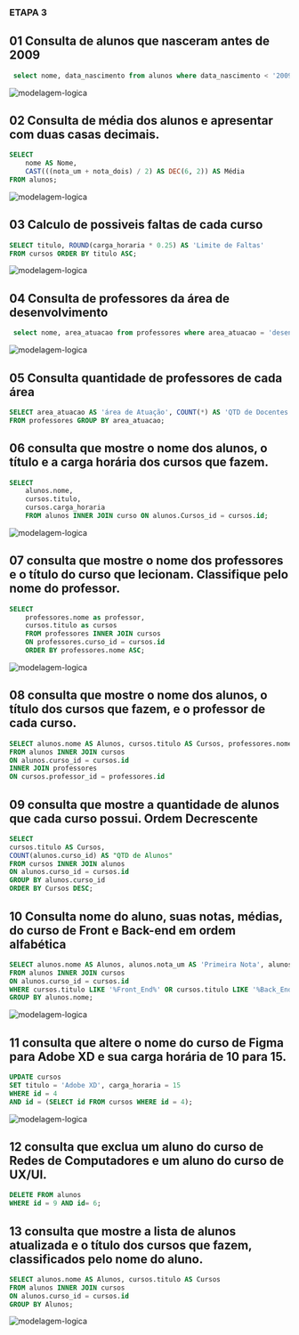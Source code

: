 ### ETAPA 3

## 01 Consulta de alunos que nasceram antes de 2009

```SQL
 select nome, data_nascimento from alunos where data_nascimento < '2009-01-01';
```

![modelagem-logica](images/2009-alunos.PNG)


## 02 Consulta de média dos alunos e apresentar com duas casas decimais.

```SQL
SELECT
    nome AS Nome,
    CAST(((nota_um + nota_dois) / 2) AS DEC(6, 2)) AS Média
FROM alunos;
```

![modelagem-logica](images/media-alunos.PNG)

## 03 Calculo de possiveis faltas de cada curso

```SQL
SELECT titulo, ROUND(carga_horaria * 0.25) AS 'Limite de Faltas'
FROM cursos ORDER BY titulo ASC;
```
![modelagem-logica](images/limite-faltas.PNG)
## 04 Consulta de professores da área de desenvolvimento

```SQL
 select nome, area_atuacao from professores where area_atuacao = 'desenvolvimento';
```

![modelagem-logica](images/professores-desenvolvimento.PNG)

## 05 Consulta quantidade de professores de cada área

```SQL
SELECT area_atuacao AS 'área de Atuação', COUNT(*) AS 'QTD de Docentes'
FROM professores GROUP BY area_atuacao;
```

## 06 consulta que mostre o nome dos alunos, o título e a carga horária dos cursos que fazem.

```SQL
SELECT 
    alunos.nome,
    cursos.titulo, 
    cursos.carga_horaria
    FROM alunos INNER JOIN curso ON alunos.Cursos_id = cursos.id;
```
![modelagem-logica](images/carga-horaria.PNG)

## 07 consulta que mostre o nome dos professores e o título do curso que lecionam. Classifique pelo nome do professor.

```SQL
SELECT 
    professores.nome as professor,
    cursos.titulo as cursos
    FROM professores INNER JOIN cursos
    ON professores.curso_id = cursos.id
    ORDER BY professores.nome ASC;
```

![modelagem-logica](images/professores-cursos.PNG)

## 08 consulta que mostre o nome dos alunos, o título dos cursos que fazem, e o professor de cada curso.

```SQL
SELECT alunos.nome AS Alunos, cursos.titulo AS Cursos, professores.nome AS Professores
FROM alunos INNER JOIN cursos
ON alunos.curso_id = cursos.id
INNER JOIN professores 
ON cursos.professor_id = professores.id
```

## 09 consulta que mostre a quantidade de alunos que cada curso possui. Ordem Decrescente

```SQL
SELECT
cursos.titulo AS Cursos,
COUNT(alunos.curso_id) AS "QTD de Alunos"
FROM cursos INNER JOIN alunos
ON alunos.curso_id = cursos.id
GROUP BY alunos.curso_id
ORDER BY Cursos DESC;
```

## 10 Consulta nome do aluno, suas notas, médias, do curso de Front e Back-end em ordem alfabética

```SQL
SELECT alunos.nome AS Alunos, alunos.nota_um AS 'Primeira Nota', alunos.nota_dois AS 'Segunda Nota', ROUND(AVG((alunos.nota_um + alunos.nota_dois) / 2), 2) As 'Média dos Alunos',   cursos.titulo AS Cursos
FROM alunos INNER JOIN cursos
ON alunos.curso_id = cursos.id
WHERE cursos.titulo LIKE '%Front_End%' OR cursos.titulo LIKE '%Back_End%'
GROUP BY alunos.nome;
```

![modelagem-logica](images/10.PNG)

## 11 consulta que altere o nome do curso de Figma para Adobe XD e sua carga horária de 10 para 15.

```SQL
UPDATE cursos
SET titulo = 'Adobe XD', carga_horaria = 15
WHERE id = 4
AND id = (SELECT id FROM cursos WHERE id = 4);
```
![modelagem-logica](images/adobe-xd.PNG)
## 12 consulta que exclua um aluno do curso de Redes de Computadores e um aluno do curso de UX/UI.

```SQL
DELETE FROM alunos
WHERE id = 9 AND id= 6;
```
## 13 consulta que mostre a lista de alunos atualizada e o título dos cursos que fazem, classificados pelo nome do aluno.

```SQL
SELECT alunos.nome AS Alunos, cursos.titulo AS Cursos
FROM alunos INNER JOIN cursos
ON alunos.curso_id = cursos.id
GROUP BY Alunos;
```

![modelagem-logica](images/13.PNG)